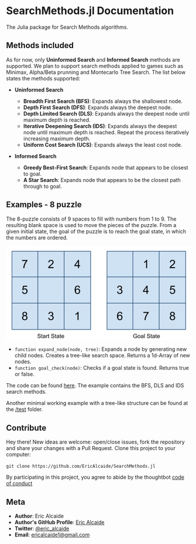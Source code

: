 # SearchMethods.jl Documentation
 
The Julia package for Search Methods algorithms.
 
## Methods included

As for now, only **Uninformed Search** and **Informed Search** methods are supported.
We plan to support search methods applied to games such as Minimax, Alpha/Beta prunning and Montecarlo Tree Search.
The list below states the methods supported:

* **Uninformed Search**

  * **Breadth First Search (BFS)**: Expands always the shallowest node.
  * **Depth First Search (DFS)**: Expands always the deepest node.
  * **Depth Limited Search (DLS)**: Expands always the deepest node until maximum depth is reached. 
  * **Iterative Deepening Search (IDS)**: Expands always the deepest node until maximum depth is reached. Repeat the process iteratively increasing maximum depth.
  * **Uniform Cost Search (UCS)**: Expands always the least cost node.

* **Informed Search** 

  * **Greedy Best-First Search**: Expands node that appears to be closest to goal. 
  * **A Star Search**: Expands node that appears to be the closest path through to goal.
 

## Examples - 8 puzzle
The 8-puzzle consists of 9 spaces to fill with numbers from 1 to 9. The resulting blank space is used to move the pieces of the puzzle.
From a given initial state, the goal of the puzzle is to reach the goal state, in which the numbers are ordered.

<center><img src="https://github.com/EricAlcaide/SearchMethods.jl/blob/master/example/8puzzle_example.png"/></center>

* `function expand_node(node, tree)`: Expands a node by generating new child nodes. Creates a tree-like search space. Returns a 1d-Array of new nodes.
* `function goal_check(node)`: Checks if a goal state is found. Returns true or false.

The code can be found [here](https://github.com/EricAlcaide/SearchMethods.jl/blob/master/example/8puzzle.jl). The example contains the BFS, DLS and IDS search methods.

Another minimal working example with a tree-like structure can be found at the [/test](https://github.com/EricAlcaide/SearchMethods.jl/tree/master/test/) folder.


## Contribute
Hey there! New ideas are welcome: open/close issues, fork the repository and share your changes with a Pull Request.
Clone this project to your computer:
 
`git clone https://github.com/EricAlcaide/SearchMethods.jl`
 
By participating in this project, you agree to abide by the thoughtbot [code of conduct](https://thoughtbot.com/open-source-code-of-conduct)


## Meta
* **Author**: Eric Alcaide
* **Author's GitHub Profile**: [Eric Alcaide](https://github.com/EricAlcaide/)
* **Twitter**: [@eric_alcaide](https://twitter.com/eric_alcaide)
* **Email**: ericalcaide1@gmail.com